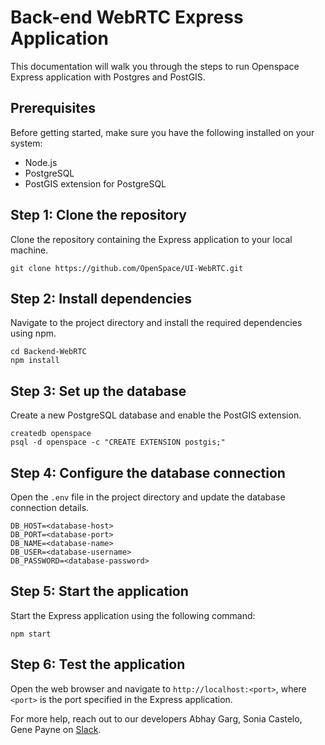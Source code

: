 # Back-end WebRTC Express Application

This documentation will walk you through the steps to run Openspace Express application with Postgres and PostGIS.

## Prerequisites
Before getting started, make sure you have the following installed on your system:
- Node.js
- PostgreSQL
- PostGIS extension for PostgreSQL

## Step 1: Clone the repository
Clone the repository containing the Express application to your local machine.

```shell
git clone https://github.com/OpenSpace/UI-WebRTC.git
```

## Step 2: Install dependencies
Navigate to the project directory and install the required dependencies using npm.

```shell
cd Backend-WebRTC
npm install
```

## Step 3: Set up the database
Create a new PostgreSQL database and enable the PostGIS extension.

```shell
createdb openspace
psql -d openspace -c "CREATE EXTENSION postgis;"
```

## Step 4: Configure the database connection
Open the `.env` file in the project directory and update the database connection details.

```shell
DB_HOST=<database-host>
DB_PORT=<database-port>
DB_NAME=<database-name>
DB_USER=<database-username>
DB_PASSWORD=<database-password>
```

## Step 5: Start the application
Start the Express application using the following command:

```shell
npm start
```

## Step 6: Test the application
Open the web browser and navigate to `http://localhost:<port>`, where `<port>` is the port specified in the Express application.

For more help, reach out to our developers Abhay Garg, Sonia Castelo, Gene Payne on [Slack](https://openspacesupport.slack.com/join/shared_invite/zt-24uhn3wvo-gCGHgjg2m9tHzKUEb_FyMQ).